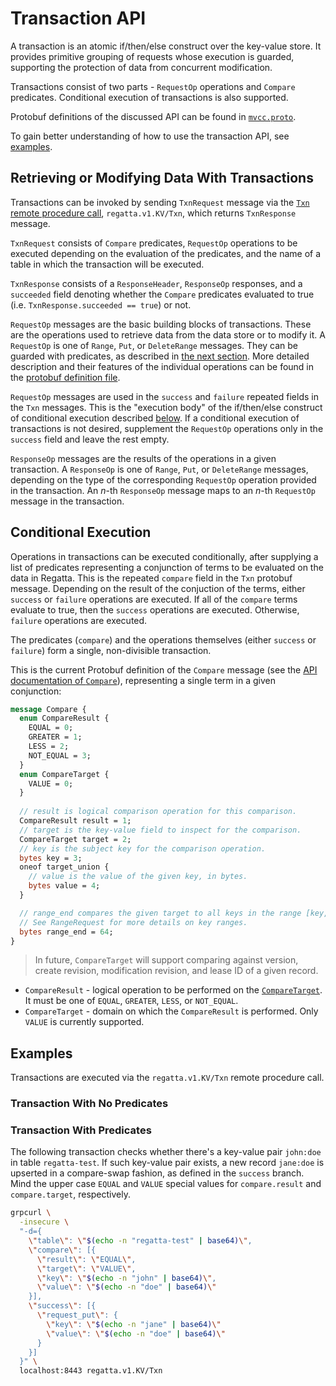 # Transaction API

A transaction is an atomic if/then/else construct over the key-value store.
It provides primitive grouping of requests whose execution is guarded,
supporting the protection of data from concurrent modification.

Transactions consist of two parts - `RequestOp` operations and `Compare`
predicates. Conditional execution of transactions is
also supported.

Protobuf definitions of the discussed API can be found in [`mvcc.proto`](../proto/mvcc.proto).

To gain better understanding of how to use the transaction API, see [examples](#examples).

## Retrieving or Modifying Data With Transactions

Transactions can be invoked by sending `TxnRequest` message via the [`Txn`
remote procedure call](api.md#kv), `regatta.v1.KV/Txn`, which returns `TxnResponse` message.

`TxnRequest` consists of `Compare` predicates, `RequestOp` operations to be executed
depending on the evaluation of the predicates, and the name of a table in which the transaction
will be executed.

`TxnResponse` consists of a `ResponseHeader`, `ResponseOp` responses, and a `succeeded`
field denoting whether the `Compare` predicates evaluated to true
(i.e. `TxnResponse.succeeded == true`) or not.

`RequestOp` messages are the basic building blocks of transactions.
These are the operations used to retrieve data from the data store or to
modify it. A `RequestOp` is one of `Range`, `Put`, or `DeleteRange` messages.
They can be guarded with predicates, as described in
[the next section](#predicates-conditional-execution-of-transactions).
More detailed description and their features of the individual operations can be
found in the [protobuf definition file](../proto/mvcc.proto).

`RequestOp` messages are used in the `success` and `failure` repeated fields in
the `Txn` messages. This is the "execution body" of the if/then/else construct of
conditional execution described [below](#conditional-execution). If a conditional
execution of transactions is not desired, supplement the `RequestOp` operations
only in the `success` field and leave the rest empty.

`ResponseOp` messages are the results of the operations in a given transaction.
A `ResponseOp` is one of `Range`, `Put`, or `DeleteRange` messages, depending on the
type of the corresponding `RequestOp` operation provided in the transaction.
An *n*-th `ResponseOp` message maps to an *n*-th `RequestOp` message in the transaction.

## Conditional Execution

Operations in transactions can be executed conditionally, after supplying a list of
predicates representing a conjunction of terms to be evaluated on the data
in Regatta. This is the repeated `compare` field in the `Txn` protobuf message.
Depending on the result of the conjuction of the terms, either `success`
or `failure` operations are executed. If all of the `compare` terms evaluate
to true, then the `success` operations are executed. Otherwise, `failure`
operations are executed.

The predicates (`compare`) and the operations themselves (either
`success` or `failure`) form a single, non-divisible transaction.

This is the current Protobuf definition of the `Compare` message
(see the [API documentation of `Compare`](api.md#mvcc.v1.Compare)),
representing a single term in a given conjunction:

```protobuf
message Compare {
  enum CompareResult {
    EQUAL = 0;
    GREATER = 1;
    LESS = 2;
    NOT_EQUAL = 3;
  }
  enum CompareTarget {
    VALUE = 0;
  }
  
  // result is logical comparison operation for this comparison.
  CompareResult result = 1;
  // target is the key-value field to inspect for the comparison.
  CompareTarget target = 2;
  // key is the subject key for the comparison operation.
  bytes key = 3;
  oneof target_union {
    // value is the value of the given key, in bytes.
    bytes value = 4;
  }

  // range_end compares the given target to all keys in the range [key, range_end).
  // See RangeRequest for more details on key ranges.
  bytes range_end = 64;
}
```

> In future, `CompareTarget` will support comparing against version,
> create revision, modification revision, and lease ID of a given record.

* `CompareResult` - logical operation to be performed on the [`CompareTarget`](#comparetarget).
    It must be one of `EQUAL`, `GREATER`, `LESS`, or `NOT_EQUAL`.
* `CompareTarget` - domain on which the `CompareResult` is performed. Only `VALUE` is currently
   supported.

## Examples

Transactions are executed via the `regatta.v1.KV/Txn` remote procedure call.

### Transaction With No Predicates

### Transaction With Predicates

The following transaction checks whether there's a key-value pair
`john:doe` in table `regatta-test`. If such key-value pair
exists, a new record `jane:doe` is upserted in a compare-swap fashion,
as defined in the `success` branch. Mind the upper case `EQUAL` and `VALUE`
special values for `compare.result` and `compare.target`, respectively.

```bash
grpcurl \
  -insecure \
  "-d={
    \"table\": \"$(echo -n "regatta-test" | base64)\",
    \"compare\": [{
      \"result\": \"EQUAL\",
      \"target\": \"VALUE\",
      \"key\": \"$(echo -n "john" | base64)\",
      \"value\": \"$(echo -n "doe" | base64)\"
    }],
    \"success\": [{
      \"request_put\": {
        \"key\": \"$(echo -n "jane" | base64)\"
        \"value\": \"$(echo -n "doe" | base64)\"
      }
    }]
  }" \
  localhost:8443 regatta.v1.KV/Txn
```
